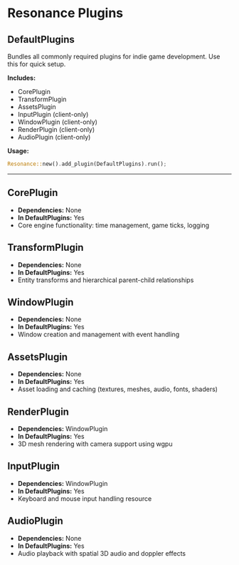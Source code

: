 # Resonance Plugins

## DefaultPlugins
Bundles all commonly required plugins for indie game development. Use this for quick setup.

**Includes:**
- CorePlugin
- TransformPlugin
- AssetsPlugin
- InputPlugin (client-only)
- WindowPlugin (client-only)
- RenderPlugin (client-only)
- AudioPlugin (client-only)

**Usage:**
```rust
Resonance::new().add_plugin(DefaultPlugins).run();
```

---

## CorePlugin
- **Dependencies:** None
- **In DefaultPlugins:** Yes
- Core engine functionality: time management, game ticks, logging

## TransformPlugin
- **Dependencies:** None
- **In DefaultPlugins:** Yes
- Entity transforms and hierarchical parent-child relationships

## WindowPlugin
- **Dependencies:** None
- **In DefaultPlugins:** Yes
- Window creation and management with event handling

## AssetsPlugin
- **Dependencies:** None
- **In DefaultPlugins:** Yes
- Asset loading and caching (textures, meshes, audio, fonts, shaders)

## RenderPlugin
- **Dependencies:** WindowPlugin
- **In DefaultPlugins:** Yes
- 3D mesh rendering with camera support using wgpu

## InputPlugin
- **Dependencies:** WindowPlugin
- **In DefaultPlugins:** Yes
- Keyboard and mouse input handling resource

## AudioPlugin
- **Dependencies:** None
- **In DefaultPlugins:** Yes
- Audio playback with spatial 3D audio and doppler effects

